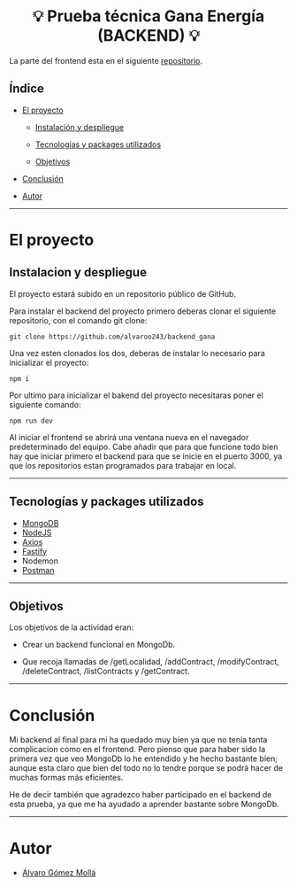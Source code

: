 # <center>:bulb: Prueba técnica Gana Energía (BACKEND) :bulb:</center>

La parte del frontend esta en el siguiente [repositorio]().

## Índice

- [El proyecto](#el-proyecto)

    - [Instalación y despliegue](#instalacion-y-despliegue)

    - [Tecnologías y packages utilizados](#tecnologías-y-packages-utilizados)

    - [Objetivos](#objetivos)

- [Conclusión](#conclusión)

- [Autor](#autor)

---

# El proyecto

## Instalacion y despliegue

El proyecto estará subido en un repositorio público de GitHub.

Para instalar el backend del proyecto primero deberas clonar el siguiente repositorio, con el comando git clone:

``` 
git clone https://github.com/alvaroo243/backend_gana
```

Una vez esten clonados los dos, deberas de instalar lo necesario para inicializar el proyecto:

```
npm i
```

Por ultimo para inicializar el bakend del proyecto necesitaras poner el siguiente comando: 

```
npm run dev
```

Al iniciar el frontend se abrirá una ventana nueva en el navegador predeterminado del equipo.
Cabe añadir que para que funcione todo bien hay que iniciar primero el backend para que se inicie en el puerto 3000, ya que los repositorios estan programados para trabajar en local.

---

## Tecnologías y packages utilizados

- [MongoDB](https://www.mongodb.com/)
- [NodeJS](https://nodejs.org/)
- [Axios](https://axios-http.com/)
- [Fastify](https://www.fastify.io/)
- Nodemon
- [Postman](https://www.postman.com/)

---

## Objetivos

Los objetivos de la actividad eran:

- Crear un backend funcional en MongoDb.

- Que recoja llamadas de /getLocalidad, /addContract, /modifyContract, /deleteContract, /listContracts y /getContract.

---

# Conclusión

Mi backend al final para mi ha quedado muy bien ya que no tenia tanta complicacion como en el frontend. Pero pienso que para haber sido la primera vez que veo MongoDb lo he entendido y he hecho bastante bien; aunque esta claro que bien del todo no lo tendre porque se podrá hacer de muchas formas más eficientes.

He de decir también que agradezco haber participado en el backend de esta prueba, ya que me ha ayudado a aprender bastante sobre MongoDb.

---

# Autor

- [Álvaro Gómez Mollá](https://github.com/alvaroo243)